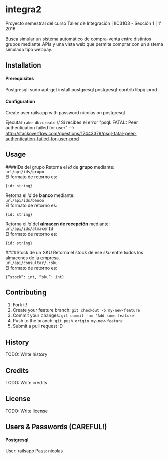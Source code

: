 # integra2
Proyecto semestral del curso Taller de Integración | IIC3103 - Sección 1 | 1' 2016

Busca simular un sistema automático de compra-venta entre distintos grupos mediante APIs y una vista web que permite comprar con un sistema simulado tipo webpay.
## Installation
#### Prerequisites
Postgresql: sudo apt-get install postgresql postgresql-contrib libpq-prod

#### Configuration
Create user railsapp with password nicolas on postgresql

Ejecutar `rake db:create` // Si recibes el error "psql: FATAL: Peer authentication failed for user" --> http://stackoverflow.com/questions/17443379/psql-fatal-peer-authentication-failed-for-user-prod

## Usage
####IDs del grupo
Retorna el *id* de **grupo** mediante:<br />
`url/api/ids/grupo`<br />
El formato de retorno es:
```
{id: string}
```
Retorna el *id* de **banco** mediante:<br />
`url/api/ids/banco`<br />
El formato de retorno es:
```
{id: string}
```
Retorna el *id* del **almacen de recepción** mediante:<br />
`url/api/ids/almacenId`<br />
El formato de retorno es:
```
{id: string}
```
####Stock de un SKU
Retorna el stock de ese *sku* entre todos los almacenes de la empresa.<br />
`url/api/consultar/.:sku`<br />
El formato de retorno es:
```
{“stock”: int, “sku”: int}
```

## Contributing
1. Fork it!
2. Create your feature branch: `git checkout -b my-new-feature`
3. Commit your changes: `git commit -am 'Add some feature'`
4. Push to the branch: `git push origin my-new-feature`
5. Submit a pull request :D

## History
TODO: Write history
## Credits
TODO: Write credits
## License
TODO: Write license
## Users & Passwords (CAREFUL!)
#### Postgresql
User: railsapp
Pass: nicolas
